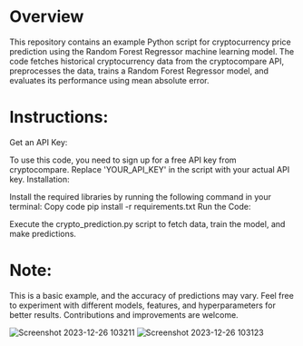 # Overview
This repository contains an example Python script for cryptocurrency price prediction using the Random Forest Regressor machine learning model. The code fetches historical cryptocurrency data from the cryptocompare API, preprocesses the data, trains a Random Forest Regressor model, and evaluates its performance using mean absolute error.

# Instructions:

Get an API Key:

To use this code, you need to sign up for a free API key from cryptocompare. Replace 'YOUR_API_KEY' in the script with your actual API key.
Installation:

Install the required libraries by running the following command in your terminal:
Copy code
pip install -r requirements.txt
Run the Code:

Execute the crypto_prediction.py script to fetch data, train the model, and make predictions.

# Note:
This is a basic example, and the accuracy of predictions may vary.
Feel free to experiment with different models, features, and hyperparameters for better results.
Contributions and improvements are welcome.

![Screenshot 2023-12-26 103211](https://github.com/MoustAhmed/Crypto-Price-Prediction/assets/121663630/1009ac13-6a69-4a92-9d2f-11d6dea7e9cb)
![Screenshot 2023-12-26 103123](https://github.com/MoustAhmed/Crypto-Price-Prediction/assets/121663630/c42f5a78-280e-4056-8479-e99e4a97d711)
